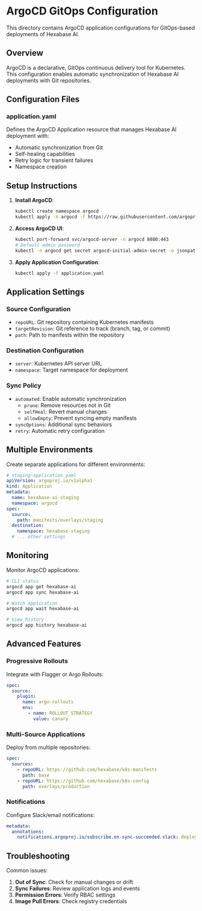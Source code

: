 # ArgoCD GitOps Configuration

This directory contains ArgoCD application configurations for GitOps-based deployments of Hexabase AI.

## Overview

ArgoCD is a declarative, GitOps continuous delivery tool for Kubernetes. This configuration enables automatic synchronization of Hexabase AI deployments with Git repositories.

## Configuration Files

### application.yaml
Defines the ArgoCD Application resource that manages Hexabase AI deployment with:
- Automatic synchronization from Git
- Self-healing capabilities
- Retry logic for transient failures
- Namespace creation

## Setup Instructions

1. **Install ArgoCD**:
   ```bash
   kubectl create namespace argocd
   kubectl apply -n argocd -f https://raw.githubusercontent.com/argoproj/argo-cd/stable/manifests/install.yaml
   ```

2. **Access ArgoCD UI**:
   ```bash
   kubectl port-forward svc/argocd-server -n argocd 8080:443
   # Default admin password
   kubectl -n argocd get secret argocd-initial-admin-secret -o jsonpath="{.data.password}" | base64 -d
   ```

3. **Apply Application Configuration**:
   ```bash
   kubectl apply -f application.yaml
   ```

## Application Settings

### Source Configuration
- `repoURL`: Git repository containing Kubernetes manifests
- `targetRevision`: Git reference to track (branch, tag, or commit)
- `path`: Path to manifests within the repository

### Destination Configuration
- `server`: Kubernetes API server URL
- `namespace`: Target namespace for deployment

### Sync Policy
- `automated`: Enable automatic synchronization
  - `prune`: Remove resources not in Git
  - `selfHeal`: Revert manual changes
  - `allowEmpty`: Prevent syncing empty manifests
- `syncOptions`: Additional sync behaviors
- `retry`: Automatic retry configuration

## Multiple Environments

Create separate applications for different environments:

```yaml
# staging-application.yaml
apiVersion: argoproj.io/v1alpha1
kind: Application
metadata:
  name: hexabase-ai-staging
  namespace: argocd
spec:
  source:
    path: manifests/overlays/staging
  destination:
    namespace: hexabase-staging
  # ... other settings
```

## Monitoring

Monitor ArgoCD applications:
```bash
# CLI status
argocd app get hexabase-ai
argocd app sync hexabase-ai

# Watch application
argocd app wait hexabase-ai

# View history
argocd app history hexabase-ai
```

## Advanced Features

### Progressive Rollouts
Integrate with Flagger or Argo Rollouts:
```yaml
spec:
  source:
    plugin:
      name: argo-rollouts
      env:
        - name: ROLLOUT_STRATEGY
          value: canary
```

### Multi-Source Applications
Deploy from multiple repositories:
```yaml
spec:
  sources:
    - repoURL: https://github.com/hexabase/k8s-manifests
      path: base
    - repoURL: https://github.com/hexabase/k8s-config
      path: overlays/production
```

### Notifications
Configure Slack/email notifications:
```yaml
metadata:
  annotations:
    notifications.argoproj.io/subscribe.on-sync-succeeded.slack: deployment-notifications
```

## Troubleshooting

Common issues:
1. **Out of Sync**: Check for manual changes or drift
2. **Sync Failures**: Review application logs and events
3. **Permission Errors**: Verify RBAC settings
4. **Image Pull Errors**: Check registry credentials